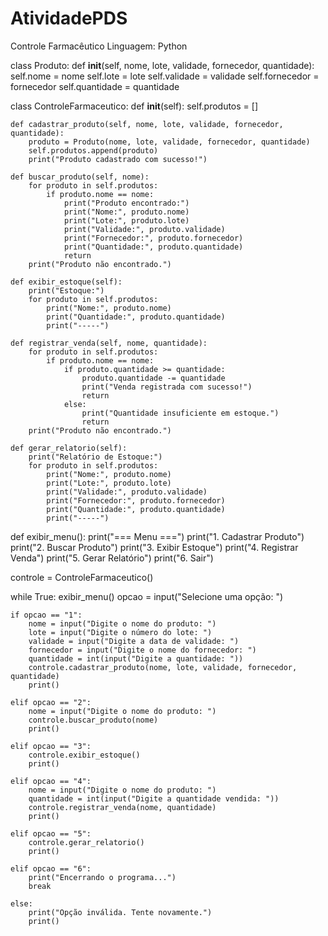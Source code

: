 # AtividadePDS
Controle Farmacêutico
Linguagem: Python


class Produto:
    def __init__(self, nome, lote, validade, fornecedor, quantidade):
        self.nome = nome
        self.lote = lote
        self.validade = validade
        self.fornecedor = fornecedor
        self.quantidade = quantidade

class ControleFarmaceutico:
    def __init__(self):
        self.produtos = []

    def cadastrar_produto(self, nome, lote, validade, fornecedor, quantidade):
        produto = Produto(nome, lote, validade, fornecedor, quantidade)
        self.produtos.append(produto)
        print("Produto cadastrado com sucesso!")

    def buscar_produto(self, nome):
        for produto in self.produtos:
            if produto.nome == nome:
                print("Produto encontrado:")
                print("Nome:", produto.nome)
                print("Lote:", produto.lote)
                print("Validade:", produto.validade)
                print("Fornecedor:", produto.fornecedor)
                print("Quantidade:", produto.quantidade)
                return
        print("Produto não encontrado.")

    def exibir_estoque(self):
        print("Estoque:")
        for produto in self.produtos:
            print("Nome:", produto.nome)
            print("Quantidade:", produto.quantidade)
            print("-----")

    def registrar_venda(self, nome, quantidade):
        for produto in self.produtos:
            if produto.nome == nome:
                if produto.quantidade >= quantidade:
                    produto.quantidade -= quantidade
                    print("Venda registrada com sucesso!")
                    return
                else:
                    print("Quantidade insuficiente em estoque.")
                    return
        print("Produto não encontrado.")

    def gerar_relatorio(self):
        print("Relatório de Estoque:")
        for produto in self.produtos:
            print("Nome:", produto.nome)
            print("Lote:", produto.lote)
            print("Validade:", produto.validade)
            print("Fornecedor:", produto.fornecedor)
            print("Quantidade:", produto.quantidade)
            print("-----")

def exibir_menu():
    print("=== Menu ===")
    print("1. Cadastrar Produto")
    print("2. Buscar Produto")
    print("3. Exibir Estoque")
    print("4. Registrar Venda")
    print("5. Gerar Relatório")
    print("6. Sair")

controle = ControleFarmaceutico()

while True:
    exibir_menu()
    opcao = input("Selecione uma opção: ")

    if opcao == "1":
        nome = input("Digite o nome do produto: ")
        lote = input("Digite o número do lote: ")
        validade = input("Digite a data de validade: ")
        fornecedor = input("Digite o nome do fornecedor: ")
        quantidade = int(input("Digite a quantidade: "))
        controle.cadastrar_produto(nome, lote, validade, fornecedor, quantidade)
        print()

    elif opcao == "2":
        nome = input("Digite o nome do produto: ")
        controle.buscar_produto(nome)
        print()

    elif opcao == "3":
        controle.exibir_estoque()
        print()

    elif opcao == "4":
        nome = input("Digite o nome do produto: ")
        quantidade = int(input("Digite a quantidade vendida: "))
        controle.registrar_venda(nome, quantidade)
        print()

    elif opcao == "5":
        controle.gerar_relatorio()
        print()

    elif opcao == "6":
        print("Encerrando o programa...")
        break

    else:
        print("Opção inválida. Tente novamente.")
        print()

